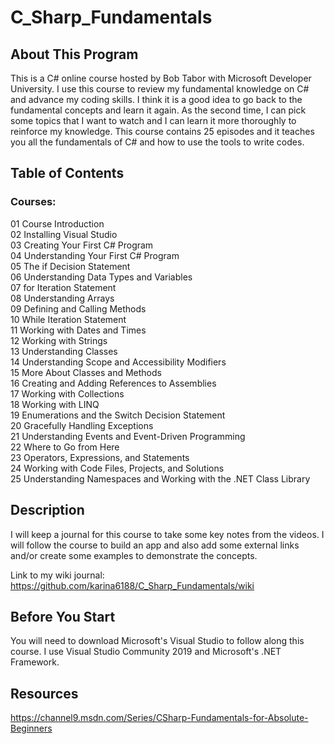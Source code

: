 # C_Sharp_Fundamentals

## About This Program
This is a C# online course hosted by Bob Tabor with Microsoft Developer University. I use this course to review my fundamental knowledge on C# and advance my coding skills. I think it is a good idea to go back to the fundamental concepts and learn it again. As the second time, I can pick some topics that I want to watch and I can learn it more thoroughly to reinforce my knowledge. This course contains 25 episodes and it teaches you all the fundamentals of C# and how to use the tools to write codes.

## Table of Contents
### Courses:
01 Course Introduction  
02 Installing Visual Studio  
03 Creating Your First C# Program  
04 Understanding Your First C# Program  
05 The if Decision Statement  
06 Understanding Data Types and Variables  
07 for Iteration Statement  
08 Understanding Arrays  
09 Defining and Calling Methods  
10 While Iteration Statement  
11 Working with Dates and Times  
12 Working with Strings  
13 Understanding Classes  
14 Understanding Scope and Accessibility Modifiers  
15 More About Classes and Methods  
16 Creating and Adding References to Assemblies  
17 Working with Collections  
18 Working with LINQ  
19 Enumerations and the Switch Decision Statement  
20 Gracefully Handling Exceptions  
21 Understanding Events and Event-Driven Programming  
22 Where to Go from Here  
23 Operators, Expressions, and Statements  
24 Working with Code Files, Projects, and Solutions  
25 Understanding Namespaces and Working with the .NET Class Library  

## Description
I will keep a journal for this course to take some key notes from the videos. I will follow the course to build an app and also add some external links and/or create some examples to demonstrate the concepts.  

Link to my wiki journal: https://github.com/karina6188/C_Sharp_Fundamentals/wiki

## Before You Start
You will need to download Microsoft's Visual Studio to follow along this course. I use Visual Studio Community 2019 and Microsoft's .NET Framework.

## Resources
https://channel9.msdn.com/Series/CSharp-Fundamentals-for-Absolute-Beginners